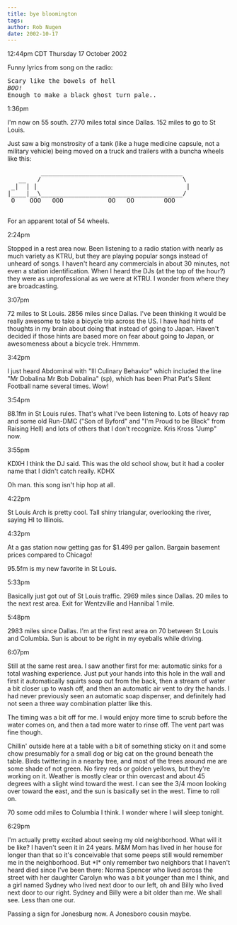 ```yaml
---
title: bye bloomington
tags: 
author: Rob Nugen
date: 2002-10-17
---
```


<p class=date>12:44pm CDT Thursday 17 October 2002</p>

<p>Funny lyrics from song on the radio:</p>

<pre>
Scary like the bowels of hell
<em>BOO!</em>
Enough to make a black ghost turn pale..</pre>

<p class=date>1:36pm</p>

<p>I'm now on 55 south.  2770 miles total since Dallas.  152 miles to
go to St Louis.</p>

<p>Just saw a big monstrosity of a tank (like a huge medicine capsule,
not a military vehicle) being moved on a truck and trailers with a
buncha wheels like this:</p>

<pre>
         ______________________________________
   __   /                                      \
 _|  | |                                        |
|____|__\______________________________________/
 O    OOO   OOO            OO   OO        OOO

</pre>

<p>For an apparent total of 54 wheels.</p>

<p class=date>2:24pm</p>

<p>Stopped in a rest area now.  Been listening to a radio station with
nearly as much variety as KTRU, but they are playing popular songs
instead of unheard of songs.  I haven't heard any commercials in about
30 minutes, not even a station identification.  When I heard the DJs
(at the top of the hour?) they were as unprofessional as we were at
KTRU.  I wonder from where they are broadcasting.</p>

<p class=date>3:07pm</p>

<p>72 miles to St Louis.  2856 miles since Dallas.  I've been thinking
it would be really awesome to take a bicycle trip across the US.  I
have had hints of thoughts in my brain about doing that instead of
going to Japan.  Haven't decided if those hints are based more on fear
about going to Japan, or awesomeness about a bicycle trek.  Hmmmm.</p>

<p class=date>3:42pm</p>

<p>I just heard Abdominal with "Ill Culinary Behavior" which included
the line "Mr Dobalina Mr Bob Dobalina" (sp), which has been Phat Pat's
Silent Football name several times.  Wow!</p>

<p class=date>3:54pm</p>

<p>88.1fm in St Louis rules.  That's what I've been listening to.
Lots of heavy rap and some old Run-DMC ("Son of Byford" and "I'm Proud
to be Black" from Raising Hell) and lots of others that I don't
recognize.  Kris Kross "Jump" now.</p>

<p class=date>3:55pm</p>

<p>KDXH I think the DJ said.  This was the old school show, but it had
a cooler name that I didn't catch really.   KDHX</p>

<p>Oh man.  this song isn't hip hop at all.</p>

<p class=date>4:22pm</p>

<p>St Louis Arch is pretty cool.  Tall shiny triangular, overlooking
the river, saying HI to Illinois.</p>

<p class=date>4:32pm</p>

<p>At a gas station now getting gas for $1.499 per gallon.  Bargain
basement prices compared to Chicago!</p>

<p>95.5fm is my new favorite in St Louis.</p>

<p class=date>5:33pm</p>

<p>Basically just got out of St Louis traffic.  2969 miles since
Dallas.  20 miles to the next rest area.  Exit for Wentzville and
Hannibal 1 mile.</p>

<p class=date>5:48pm</p>

<p>2983 miles since Dallas.  I'm at the first rest area on 70 between
St Louis and Columbia.  Sun is about to be right in my eyeballs while
driving.</p>

<p class=date>6:07pm</p>

<p>Still at the same rest area.  I saw another first for me: automatic
sinks for a total washing experience.  Just put your hands into this
hole in the wall and first it automatically squirts soap out from the
back, then a stream of water a bit closer up to wash off, and then an
automatic air vent to dry the hands.  I had never previously seen an
automatic soap dispenser, and definitely had not seen a three way
combination platter like this.</p>

<p>The timing was a bit off for me.  I would enjoy more time to scrub
before the water comes on, and then a tad more water to rinse off.
The vent part was fine though.</p>

<p>Chillin' outside here at a table with a bit of something sticky on
it and some chow presumably for a small dog or big cat on the ground
beneath the table.  Birds twittering in a nearby tree, and most of the
trees around me are some shade of not green.  No firey reds or golden
yellows, but they're working on it.  Weather is mostly clear or thin
overcast and about 45 degrees with a slight wind toward the west.  I
can see the 3/4 moon looking over toward the east, and the sun is
basically set in the west.  Time to roll on.</p>

<p>70 some odd miles to Columbia I think.  I wonder where I will sleep
tonight.</p>

<p class=date>6:29pm</p>

<p>I'm actually pretty excited about seeing my old neighborhood.  What
will it be like?  I haven't seen it in 24 years.  M&M Mom has lived in
her house for longer than that so it's conceivable that some peeps
still would remember me in the neighborhood.  But *I* only remember
two neighbors that I haven't heard died since I've been there: Norma
Spencer who lived across the street with her daughter Carolyn who was
a bit younger than me I think, and a girl named Sydney who lived next
door to our left, oh and Billy who lived next door to our right.
Sydney and Billy were a bit older than me.  We shall see.  Less than
one our.</p>

<p>Passing a sign for Jonesburg now.  A Jonesboro cousin maybe.</p>
